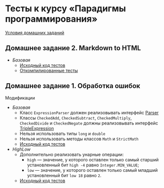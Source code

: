 # Тесты к курсу «Парадигмы программирования»

[Условия домашних заданий](http://www.kgeorgiy.info/courses/paradigms/homeworks.html)

## Домашнее задание 2. Markdown to HTML
 * *Базовая*
    * [Исходный код тестов](java/md2html/Md2HtmlTest.java)
    * [Откомпилированные тесты](artifacts/md2html/Md2HtmlTest.jar)

## Домашнее задание 1. Обработка ошибок

Модификации
 * *Базовая*
    * Класс `ExpressionParser` должен реализовывать интерфейс
        [Parser](java/expression/exceptions/Parser.java)
    * Классы `CheckedAdd`, `CheckedSubtract`, `CheckedMultiply`,
        `CheckedDivide` и `CheckedNegate` должны реализовывать интерфейс
        [TripleExpression](java/expression/TripleExpression.java)
    * Нельзя использовать типы `long` и `double`
    * Нельзя использовать методы классов `Math` и `StrictMath`
    * [Исходный код тестов](java/expression/exceptions/ExceptionsTest.java)
 * *HighLow*
    * Дополнительно реализовать унарные операции:
        * `high` — значение, у которого оставлен только самый старший
          установленный бит `high -4` равно `Integer.MIN_VALUE`;
        * `low` — значение, у которого оставлен только самый младший
          установленный бит `low 18` равно `2`.
    * [Исходный код тестов](java/expression/exceptions/ExceptionsHighLowTest.java)
